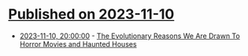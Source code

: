 # [Published on 2023-11-10](index.md)

* [2023-11-10, 20:00:00](https://science.slashdot.org/story/23/11/10/1825243/the-evolutionary-reasons-we-are-drawn-to-horror-movies-and-haunted-houses?utm_source=rss1.0mainlinkanon&utm_medium=feed) - [The Evolutionary Reasons We Are Drawn To Horror Movies and Haunted Houses](https://science.slashdot.org/story/23/11/10/1825243/the-evolutionary-reasons-we-are-drawn-to-horror-movies-and-haunted-houses?utm_source=rss1.0mainlinkanon&utm_medium=feed)
